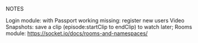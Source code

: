 NOTES


Login module:
    with Passport
	working
	missing:
		register new users
Video Snapshots:
	save a clip (episode:startClip to endClip)
	to watch later;
Rooms module:
    https://socket.io/docs/rooms-and-namespaces/
